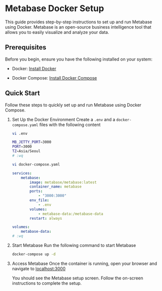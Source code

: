 # Metabase Docker Setup

This guide provides step-by-step instructions to set up and run Metabase using Docker. Metabase is an open-source business intelligence tool that allows you to easily visualize and analyze your data.

## Prerequisites

Before you begin, ensure you have the following installed on your system:

* Docker: [Install Docker](https://docs.docker.com/get-started/get-docker/)

* Docker Compose: [Install Docker Compose](https://docs.docker.com/compose/install/)

## Quick Start

Follow these steps to quickly set up and run Metabase using Docker Compose.

1. Set Up the Docker Environment
    Create a `.env` and a `docker-compose.yaml` files with the following content

    ```bash
    vi .env
    ```

    ```bash
    MB_JETTY_PORT=3000
    PORT=3000
    TZ=Asia/Seoul
    # :wq
    ```

    ```bash
    vi docker-compose.yaml
    ```

    ```yaml
    services:
        metabase:
            image: metabase/metabase:latest
            container_name: metabase
            ports:
                - "3000:3000"
            env_file:
                - .env
            volumes:
                - metabase-data:/metabase-data
            restart: always

    volumes:
        metabase-data:
    # :wq
    ```

2. Start Metabase
    Run the following command to start Metabase

    ```bash
    docker-compose up -d
    ```

3. Access Metabase
    Once the container is running, open your browser and navigate to [localhost:3000](http://localhost:3000)

    You should see the Metabase setup screen. Follow the on-screen instructions to complete the setup.
